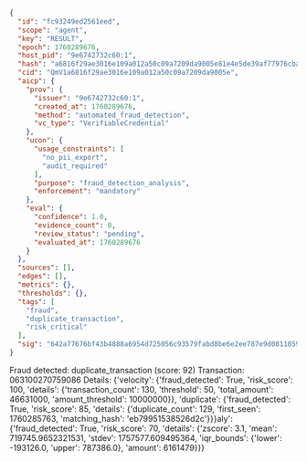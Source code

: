 ```json
{
  "id": "fc93249ed2561eed",
  "scope": "agent",
  "key": "RESULT",
  "epoch": 1760289676,
  "host_pid": "9e6742732c60:1",
  "hash": "a6816f29ae3016e109a012a50c09a7209da9005e81e4e5de39af77976cbaf8fb",
  "cid": "QmV1a6816f29ae3016e109a012a50c09a7209da9005e",
  "aicp": {
    "prov": {
      "issuer": "9e6742732c60:1",
      "created_at": 1760289676,
      "method": "automated_fraud_detection",
      "vc_type": "VerifiableCredential"
    },
    "ucon": {
      "usage_constraints": [
        "no_pii_export",
        "audit_required"
      ],
      "purpose": "fraud_detection_analysis",
      "enforcement": "mandatory"
    },
    "eval": {
      "confidence": 1.0,
      "evidence_count": 0,
      "review_status": "pending",
      "evaluated_at": 1760289676
    }
  },
  "sources": [],
  "edges": [],
  "metrics": {},
  "thresholds": {},
  "tags": [
    "fraud",
    "duplicate_transaction",
    "risk_critical"
  ],
  "sig": "642a77676bf43b4888a6954d725056c93579fabd8be6e2ee787e9d0811859403"
}
```

Fraud detected: duplicate_transaction (score: 92)
Transaction: 063100270759086
Details: {'velocity': {'fraud_detected': True, 'risk_score': 100, 'details': {'transaction_count': 130, 'threshold': 50, 'total_amount': 46631000, 'amount_threshold': 10000000}}, 'duplicate': {'fraud_detected': True, 'risk_score': 85, 'details': {'duplicate_count': 129, 'first_seen': 1760285763, 'matching_hash': 'eb79951538526d2c'}}}aly': {'fraud_detected': True, 'risk_score': 70, 'details': {'zscore': 3.1, 'mean': 719745.9652321531, 'stdev': 1757577.609495364, 'iqr_bounds': {'lower': -193126.0, 'upper': 787386.0}, 'amount': 6161479}}}